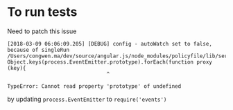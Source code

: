 # To run tests
Need to patch this issue

```
[2018-03-09 06:06:09.205] [DEBUG] config - autoWatch set to false, because of singleRun
/Users/congwen.ma/dev/source/angular.js/node_modules/policyfile/lib/server.js:254
Object.keys(process.EventEmitter.prototype).forEach(function proxy (key){
                                ^

TypeError: Cannot read property 'prototype' of undefined
```

by updating `process.EventEmitter` to `require('events')`

